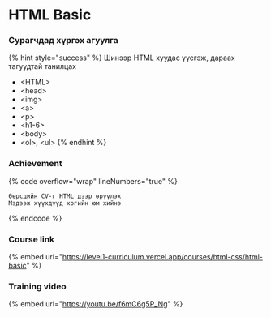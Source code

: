 # HTML Basic

### Сурагчдад хүргэх агуулга

{% hint style="success" %}
Шинээр HTML хуудас үүсгэж, дараах тагуудтай танилцах

* \<HTML>
* \<head>
* \<img>
* \<a>
* \<p>
* \<h1-6>
* \<body>
* \<ol>, \<ul>
{% endhint %}

### Achievement

{% code overflow="wrap" lineNumbers="true" %}
```
Өөрсдийн CV-г HTML дээр өрүүлэх
Мэдээж хүүхдүүд хогийн юм хийнэ
```
{% endcode %}

### Course link

{% embed url="https://level1-curriculum.vercel.app/courses/html-css/html-basic" %}

### Training video

{% embed url="https://youtu.be/f6mC6g5P_Ng" %}
